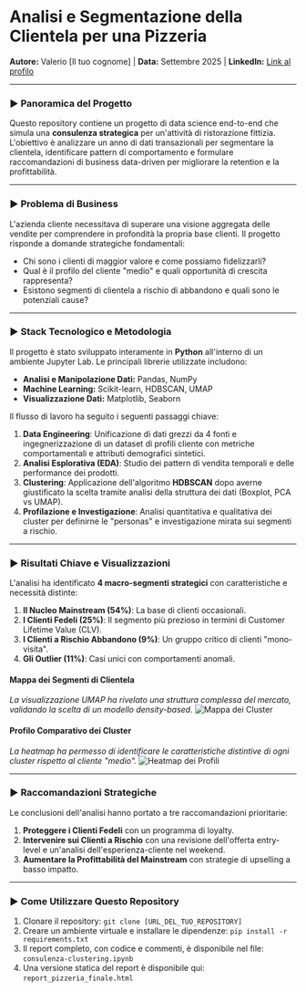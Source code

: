 # Analisi e Segmentazione della Clientela per una Pizzeria

**Autore:** Valerio [Il tuo cognome] | **Data:** Settembre 2025 | **LinkedIn:** [Link al profilo](https://www.linkedin.com/in/valerio-lapiello-597801377/)

---

### ► Panoramica del Progetto

Questo repository contiene un progetto di data science end-to-end che simula una **consulenza strategica** per un'attività di ristorazione fittizia. L'obiettivo è analizzare un anno di dati transazionali per segmentare la clientela, identificare pattern di comportamento e formulare raccomandazioni di business data-driven per migliorare la retention e la profittabilità.

---

### ► Problema di Business

L'azienda cliente necessitava di superare una visione aggregata delle vendite per comprendere in profondità la propria base clienti. Il progetto risponde a domande strategiche fondamentali:
* Chi sono i clienti di maggior valore e come possiamo fidelizzarli?
* Qual è il profilo del cliente "medio" e quali opportunità di crescita rappresenta?
* Esistono segmenti di clientela a rischio di abbandono e quali sono le potenziali cause?

---

### ► Stack Tecnologico e Metodologia

Il progetto è stato sviluppato interamente in **Python** all'interno di un ambiente Jupyter Lab. Le principali librerie utilizzate includono:
* **Analisi e Manipolazione Dati:** Pandas, NumPy
* **Machine Learning:** Scikit-learn, HDBSCAN, UMAP
* **Visualizzazione Dati:** Matplotlib, Seaborn

Il flusso di lavoro ha seguito i seguenti passaggi chiave:
1.  **Data Engineering**: Unificazione di dati grezzi da 4 fonti e ingegnerizzazione di un dataset di profili cliente con metriche comportamentali e attributi demografici sintetici.
2.  **Analisi Esplorativa (EDA)**: Studio dei pattern di vendita temporali e delle performance dei prodotti.
3.  **Clustering**: Applicazione dell'algoritmo **HDBSCAN** dopo averne giustificato la scelta tramite analisi della struttura dei dati (Boxplot, PCA vs UMAP).
4.  **Profilazione e Investigazione**: Analisi quantitativa e qualitativa dei cluster per definirne le "personas" e investigazione mirata sui segmenti a rischio.

---

### ► Risultati Chiave e Visualizzazioni

L'analisi ha identificato **4 macro-segmenti strategici** con caratteristiche e necessità distinte:

1.  **Il Nucleo Mainstream (54%)**: La base di clienti occasionali.
2.  **I Clienti Fedeli (25%)**: Il segmento più prezioso in termini di Customer Lifetime Value (CLV).
3.  **I Clienti a Rischio Abbandono (9%)**: Un gruppo critico di clienti "mono-visita".
4.  **Gli Outlier (11%)**: Casi unici con comportamenti anomali.

#### Mappa dei Segmenti di Clientela
*La visualizzazione UMAP ha rivelato una struttura complessa del mercato, validando la scelta di un modello density-based.*
![Mappa dei Cluster](link_alla_tua_immagine_cluster.png)

#### Profilo Comparativo dei Cluster
*La heatmap ha permesso di identificare le caratteristiche distintive di ogni cluster rispetto al cliente "medio".*
![Heatmap dei Profili](link_alla_tua_heatmap.png)

---

### ► Raccomandazioni Strategiche

Le conclusioni dell'analisi hanno portato a tre raccomandazioni prioritarie:
1.  **Proteggere i Clienti Fedeli** con un programma di loyalty.
2.  **Intervenire sui Clienti a Rischio** con una revisione dell'offerta entry-level e un'analisi dell'esperienza-cliente nel weekend.
3.  **Aumentare la Profittabilità del Mainstream** con strategie di upselling a basso impatto.

---

### ► Come Utilizzare Questo Repository

1.  Clonare il repository: `git clone [URL_DEL_TUO_REPOSITORY]`
2.  Creare un ambiente virtuale e installare le dipendenze: `pip install -r requirements.txt`
3.  Il report completo, con codice e commenti, è disponibile nel file: `consulenza-clustering.ipynb`
4.  Una versione statica del report è disponibile qui: `report_pizzeria_finale.html`
